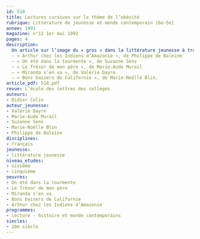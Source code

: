 ```yaml
---
id: 518
title: Lectures cursives sur le thème de l’obésité
rubrique: Littérature de jeunesse et monde contemporain [6e-5e]
annee: 1991
magazine: n°11 1er mai 1992
pages: 4
description: 
  Un article sur l’image du « gros » dans la littérature jeunesse à travers une sélection de titres :
  – « Arthur chez les Indiens d’Amazonie », de Philippe de Baleine
  – « Un été dans la tourmente », de Suzanne Sens
  – « Le Trésor de mon père », de Marie-Aude Murail
  – « Miranda s’en va », de Valérie Dayre
  – « Bons baisers de Californie », de Marie-Noëlle Blin.
article_pdf: 518.pdf
revue: L’école des lettres des collèges
auteurs:
- Didier Colin
auteur_jeunesse:
- Valérie Dayre
- Marie-Aude Murail
- Suzanne Sens
- Marie-Noëlle Blin
- Philippe de Baleine
disciplines:
- français
jeunesse:
- littérature jeunesse
niveau_etudes:
- sixième
- cinquième
oeuvres:
- Un été dans la tourmente
- Le Trésor de mon père
- Miranda s’en va
- Bons baisers de Californie
- Arthur chez les Indiens d’Amazonie
programmes:
- lecture - histoire et monde contemporains
siecles:
- 20e siècle
---
```

